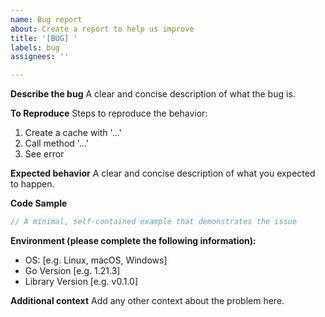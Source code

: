 ```yaml
---
name: Bug report
about: Create a report to help us improve
title: '[BUG] '
labels: bug
assignees: ''

---
```


**Describe the bug**
A clear and concise description of what the bug is.

**To Reproduce**
Steps to reproduce the behavior:
1. Create a cache with '...'
2. Call method '...'
3. See error

**Expected behavior**
A clear and concise description of what you expected to happen.

**Code Sample**
```go
// A minimal, self-contained example that demonstrates the issue
```

**Environment (please complete the following information):**
 - OS: [e.g. Linux, macOS, Windows]
 - Go Version [e.g. 1.21.3]
 - Library Version [e.g. v0.1.0]

**Additional context**
Add any other context about the problem here.